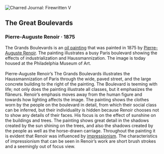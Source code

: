 <div class="artwork-of-the-day">
  <div class="container">
    <div class="img-wrapper">
      <img
        src="https://uploads0.wikiart.org/images/pierre-auguste-renoir/the-great-boulevards-1875.jpg!Large.jpg"
        alt="Charred Journal: Firewritten V" />
    </div>
    <div class="artwork-detail">
      <div class="artwork-origin"> 
        <h2 class="artwork-name">The Great Boulevards</h2>
        <h3 class="artist">
          Pierre-Auguste Renoir
                    ·  1875
        </h3>
      </div>
      <p class="description">
        <span class="artwork-description-text ng-binding" ng-bind-html="viewModel.ArtworkOfTheDay.Description | unsafe">The Grands Boulevards is an <a target="_blank" href="/en/paintings-by-media/oil-on-sacking">oil painting</a> that was painted in 1875 by <a target="_blank" href="/en/pierre-auguste-renoir">Pierre-Auguste Renoir</a>. The painting illustrates a busy Paris boulevard showing the effects of industrialization and Haussmannization. The image is today housed at the Philadelphia Museum of Art.
<br>
<br>Pierre-Auguste Renoir’s The Grands Boulevards illustrates the Haussmannization of Paris through the wide, paved street, and the large concrete building to the right of the painting. The Boulevard is teeming with life; not only does the painting illustrate all classes, but it emphasizes the flâneurs. Renoir’s emphasis moves away from the human figure and towards how lighting affects the image. The painting shows the clothes worn by the people on the boulevard in detail, from which their social class can be inferred, but their individuality is hidden because Renoir chooses not to show any details of their faces. His focus is on the effect of sunshine on the buildings and trees. The painting shows great detail in the shadows created by the sun shining on the trees, and also the shadows created by the people as well as the horse-drawn carriage. Throughout the painting it is evident that Renoir was influenced by <a target="_blank" href="/en/artists-by-art-movement/impressionism">impressionism</a>. The characteristics of impressionism that can be seen in Renoir’s work are short brush strokes and a seemingly out of focus view.</span>
                        <div class="text-shadow-container" ng-show="showShadow" style=""></div>
      </p>
    </div>
  </div>

</div>
